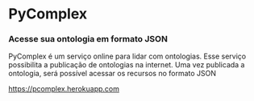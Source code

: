 <h1>PyComplex</h1>
<h3>Acesse sua ontologia em formato JSON</h3>
<p>PyComplex é um serviço online para lidar com ontologias. Esse serviço possibilita a publicação de ontologias na
 internet. Uma vez publicada a ontologia, será possível acessar os recursos no formato JSON</p>

https://pcomplex.herokuapp.com

